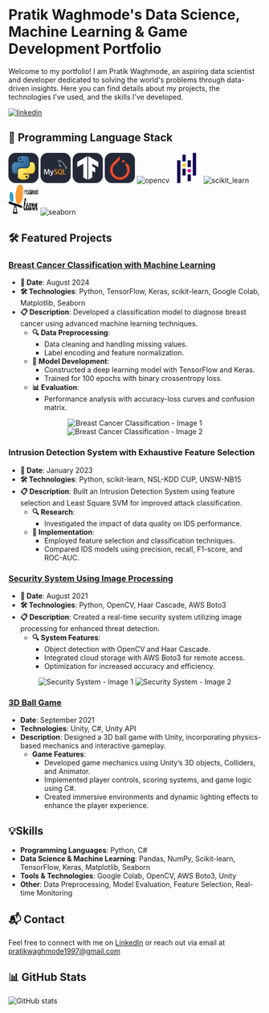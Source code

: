 # Pratik Waghmode's Data Science, Machine Learning & Game Development Portfolio

Welcome to my portfolio! I am Pratik Waghmode, an aspiring data scientist and developer dedicated to solving the world's problems through data-driven insights. Here you can find details about my projects, the technologies I've used, and the skills I've developed.

[![linkedin](https://img.shields.io/badge/linkedin-%230077B5.svg?style=for-the-badge&logo=linkedin&logoColor=white)](https://www.linkedin.com/in/pratik-waghmode/)

## 🎨 **Programming Language Stack**
<p align="left"> <img src="https://raw.githubusercontent.com/tandpfun/skill-icons/a50fa57465e82a1147fa512fb3d64cc5902df578/icons/Python-Dark.svg" alt="python" title="python" width="60" height="60"/> <img src="https://raw.githubusercontent.com/tandpfun/skill-icons/a50fa57465e82a1147fa512fb3d64cc5902df578/icons/MySQL-Dark.svg" alt="SQL" title="SQL" width="60" height="60"/>
<img src="https://raw.githubusercontent.com/tandpfun/skill-icons/a50fa57465e82a1147fa512fb3d64cc5902df578/icons/TensorFlow-Dark.svg" alt="Tensorflow" title="Tensor Flow" width="60" height="60"/>
 <img src="https://raw.githubusercontent.com/tandpfun/skill-icons/a50fa57465e82a1147fa512fb3d64cc5902df578/icons/PyTorch-Dark.svg" alt="PyTorch" title="PyTorch" width="60" height="60"/>
<img src="https://www.vectorlogo.zone/logos/opencv/opencv-icon.svg" alt="opencv" width="60" height="60"/>
<img src="https://raw.githubusercontent.com/devicons/devicon/2ae2a900d2f041da66e950e4d48052658d850630/icons/pandas/pandas-original.svg" alt="pandas" width="60" height="60"/> 
<img src="https://upload.wikimedia.org/wikipedia/commons/0/05/Scikit_learn_logo_small.svg" alt="scikit_learn" width="60" height="60"/>
<img src="https://github.com/vmngo/images/blob/main/image2vector.svg" alt="imblearn" width="60" height="60"/>
<img src="https://seaborn.pydata.org/_images/logo-mark-lightbg.svg" alt="seaborn" width="60" height="60"/> </a> </p>



## 🛠️ **Featured Projects**

### [Breast Cancer Classification with Machine Learning](https://github.com/Pratik-Waghmode/Breast_Cancer_Classification_Machine-Learning)
* **📅 Date**: August 2024
* **🛠️ Technologies**: Python, TensorFlow, Keras, scikit-learn, Google Colab, Matplotlib, Seaborn
* **📋 Description**: Developed a classification model to diagnose breast cancer using advanced machine learning techniques.
  * **🔍 Data Preprocessing**:
    - Data cleaning and handling missing values.
    - Label encoding and feature normalization.
  * **🔧 Model Development**:
    - Constructed a deep learning model with TensorFlow and Keras.
    - Trained for 100 epochs with binary crossentropy loss.
  * **📊 Evaluation**:
    - Performance analysis with accuracy-loss curves and confusion matrix.

<p align="center">
  <img src="https://github.com/user-attachments/assets/b46002a6-77f6-4953-a5a8-046fbb81a11f" width="350" height="350" alt="Breast Cancer Classification - Image 1"/>
  <img src="https://github.com/user-attachments/assets/3b645ca0-7ebb-487d-9b3f-59bb34692683" width="350" height="350" alt="Breast Cancer Classification - Image 2"/>
</p>

### Intrusion Detection System with Exhaustive Feature Selection
* **📅 Date**: January 2023
* **🛠️ Technologies**: Python, scikit-learn, NSL-KDD CUP, UNSW-NB15
* **📋 Description**: Built an Intrusion Detection System using feature selection and Least Square SVM for improved attack classification.
  * **🔍 Research**:
    - Investigated the impact of data quality on IDS performance.
  * **🔧 Implementation**:
    - Employed feature selection and classification techniques.
    - Compared IDS models using precision, recall, F1-score, and ROC-AUC.


### [Security System Using Image Processing](https://github.com/Pratik-Waghmode/Security-System-Using-Image-Processing)
* **📅 Date**: August 2021
* **🛠️ Technologies**: Python, OpenCV, Haar Cascade, AWS Boto3
* **📋 Description**: Created a real-time security system utilizing image processing for enhanced threat detection.
  * **🔍 System Features**:
    - Object detection with OpenCV and Haar Cascade.
    - Integrated cloud storage with AWS Boto3 for remote access.
    - Optimization for increased accuracy and efficiency.

<p align="center">
  <img src="https://github.com/user-attachments/assets/b2cbf52b-6262-45bd-afcd-ab3cd78c0aaa" width="350" height="350" alt="Security System - Image 1"/>
  <img src="https://github.com/user-attachments/assets/6badfd74-8057-45eb-9f2a-9b008f3cb1c6" width="350" height="350" alt="Security System - Image 2"/>
</p>




### [3D Ball Game](https://github.com/your-username/3D-Ball-Game)
* **Date**: September 2021
* **Technologies**: Unity, C#, Unity API
* **Description**: Designed a 3D ball game with Unity, incorporating physics-based mechanics and interactive gameplay.
  * **Game Features**:
    - Developed game mechanics using Unity’s 3D objects, Colliders, and Animator.
    - Implemented player controls, scoring systems, and game logic using C#.
    - Created immersive environments and dynamic lighting effects to enhance the player experience.

## 💡Skills

- **Programming Languages**: Python, C#
- **Data Science & Machine Learning**: Pandas, NumPy, Scikit-learn, TensorFlow, Keras, Matplotlib, Seaborn
- **Tools & Technologies**: Google Colab, OpenCV, AWS Boto3, Unity
- **Other**: Data Preprocessing, Model Evaluation, Feature Selection, Real-time Monitoring

## 📬 Contact

Feel free to connect with me on [LinkedIn](https://www.linkedin.com/in/pratik-waghmode/) or reach out via email at pratikwaghmode1997@gmail.com

## 📊 GitHub Stats
![GitHub stats](https://github-readme-stats.vercel.app/api?username=Pratik-Waghmode&show_icons=true) </br>

